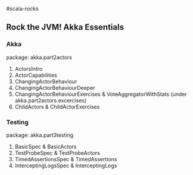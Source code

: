 #scala-rocks

## Rock the JVM! Akka Essentials
### Akka
package: akka.part2actors
1. ActorsIntro
2. ActorCapabilities
3. ChangingActorBehaviour
4. ChangingActorBehaviourDeeper
5. ChangingActorBehaviourExercises
    & VoteAggregatorWithStats (under akka.part2actors.excercises)
6. ChildActors
    & ChildActorExercises

### Testing
package: akka.part3testing
1. BasicSpec
    & BasicActors
2. TestProbeSpec
    & TestProbeActors
3. TimedAssertionsSpec
    & TimedAssertions
4. InterceptingLogsSpec
    & InterceptingLogs